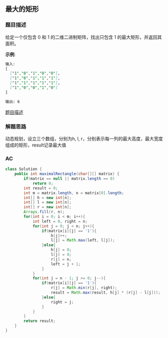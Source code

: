 ## 最大的矩形

### 题目描述

给定一个仅包含 0 和 1 的二维二进制矩阵，找出只包含 1 的最大矩形，并返回其面积。

**示例**:

```markdown
输入:
[
  ["1","0","1","0","0"],
  ["1","0","1","1","1"],
  ["1","1","1","1","1"],
  ["1","0","0","1","0"]
]
```

```markdown
输出: 6
```

[题目描述](https://leetcode-cn.com/problems/maximal-rectangle)

### 解题思路

动态规划，设立三个数组，分别为h, l, r，分别表示每一列的最大高度，最大宽度组成的矩形，result记录最大值

### AC

```java
class Solution {
    public int maximalRectangle(char[][] matrix) {
        if(matrix == null || matrix.length == 0)
            return 0;
        int result = 0;
        int m = matrix.length, n = matrix[0].length;
        int[] h = new int[n];
        int[] l = new int[n];
        int[] r = new int[n];
        Arrays.fill(r, n);
        for(int i = 0; i < m; i++){
            int left = 0, right = n;
            for(int j = 0; j < n; j++){
                if(matrix[i][j] == '1'){
                    h[j]++;
                    l[j] = Math.max(left, l[j]);
                }else{
                    h[j] = 0;
                    l[j] = 0;
                    r[j] = n;
                    left = j + 1;
                }
            }
            for(int j = n - 1; j >= 0; j--){
                if(matrix[i][j] == '1'){
                    r[j] = Math.min(r[j], right);
                    result = Math.max(result, h[j] * (r[j] - l[j]));
                }else{
                    right = j;
                }
            }
        }
        return result;
    }
}
```
